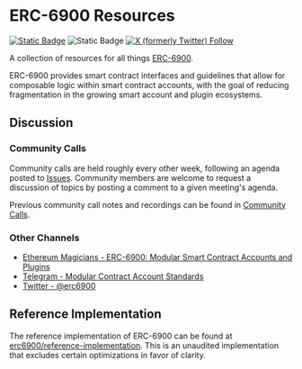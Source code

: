 # ERC-6900 Resources

[![Static Badge](https://img.shields.io/badge/erc-6900-salmon)](https://ercs.ethereum.org/ERCS/erc-6900) ![Static Badge](https://img.shields.io/badge/status-draft-yellow) [![X (formerly Twitter) Follow](https://img.shields.io/twitter/follow/erc6900)](https://twitter.com/intent/follow?screen_name=erc6900)

A collection of resources for all things [ERC-6900](https://ercs.ethereum.org/ERCS/erc-6900).

ERC-6900 provides smart contract interfaces and guidelines that allow for composable logic within smart contract accounts, with the goal of reducing fragmentation in the growing smart account and plugin ecosystems.

## Discussion

### Community Calls

Community calls are held roughly every other week, following an agenda posted to [Issues](https://github.com/erc6900/resources/issues). Community members are welcome to request a discussion of topics by posting a comment to a given meeting's agenda. 

Previous community call notes and recordings can be found in [Community Calls](./community-calls/README.md). 

### Other Channels

- [Ethereum Magicians - ERC-6900: Modular Smart Contract Accounts and Plugins](https://ethereum-magicians.org/t/erc-6900-modular-smart-contract-accounts-and-plugins/13885)
- [Telegram - Modular Contract Account Standards](https://t.me/+KfB9WuhKDgk5YzIx)
- [Twitter - @erc6900](https://twitter.com/erc6900)

## Reference Implementation

The reference implementation of ERC-6900 can be found at [erc6900/reference-implementation](https://github.com/erc6900/reference-implementation). This is an unaudited implementation that excludes certain optimizations in favor of clarity.
